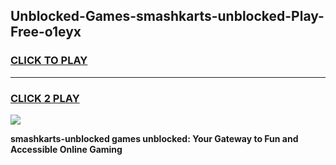 
## Unblocked-Games-smashkarts-unblocked-Play-Free-o1eyx
<h3>
<a href="https://premium76.site?title=smashkarts-unblocked&ref=23A">CLICK TO PLAY</a></h3>
<hr>

<h3>
<a href="https://premium76.site?title=smashkarts-unblocked&ref=23A">CLICK 2 PLAY</a>
  
</h3>

<a href="https://premium76.site?title=smashkarts-unblocked&ref=23A"><img src="https://clearcache.store/games.png"></a>


**smashkarts-unblocked games unblocked: Your Gateway to Fun and Accessible Online Gaming**
